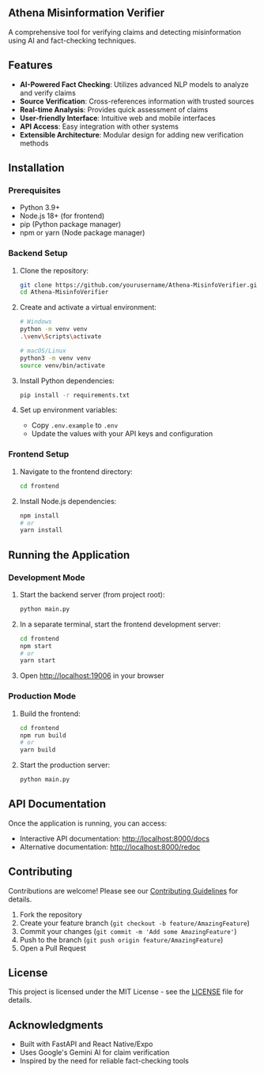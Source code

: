 ## Athena Misinformation Verifier

A comprehensive tool for verifying claims and detecting misinformation using AI and fact-checking techniques.

## Features

- **AI-Powered Fact Checking**: Utilizes advanced NLP models to analyze and verify claims
- **Source Verification**: Cross-references information with trusted sources
- **Real-time Analysis**: Provides quick assessment of claims
- **User-friendly Interface**: Intuitive web and mobile interfaces
- **API Access**: Easy integration with other systems
- **Extensible Architecture**: Modular design for adding new verification methods

## Installation

### Prerequisites
- Python 3.9+
- Node.js 18+ (for frontend)
- pip (Python package manager)
- npm or yarn (Node package manager)

### Backend Setup

1. Clone the repository:
   ```bash
   git clone https://github.com/yourusername/Athena-MisinfoVerifier.git
   cd Athena-MisinfoVerifier
   ```

2. Create and activate a virtual environment:
   ```bash
   # Windows
   python -m venv venv
   .\venv\Scripts\activate
   
   # macOS/Linux
   python3 -m venv venv
   source venv/bin/activate
   ```

3. Install Python dependencies:
   ```bash
   pip install -r requirements.txt
   ```

4. Set up environment variables:
   - Copy `.env.example` to `.env`
   - Update the values with your API keys and configuration

### Frontend Setup

1. Navigate to the frontend directory:
   ```bash
   cd frontend
   ```

2. Install Node.js dependencies:
   ```bash
   npm install
   # or
   yarn install
   ```

## Running the Application

### Development Mode

1. Start the backend server (from project root):
   ```bash
   python main.py
   ```

2. In a separate terminal, start the frontend development server:
   ```bash
   cd frontend
   npm start
   # or
   yarn start
   ```

3. Open [http://localhost:19006](http://localhost:19006) in your browser

### Production Mode

1. Build the frontend:
   ```bash
   cd frontend
   npm run build
   # or
   yarn build
   ```

2. Start the production server:
   ```bash
   python main.py
   ```

## API Documentation

Once the application is running, you can access:
- Interactive API documentation: [http://localhost:8000/docs](http://localhost:8000/docs)
- Alternative documentation: [http://localhost:8000/redoc](http://localhost:8000/redoc)

## Contributing

Contributions are welcome! Please see our [Contributing Guidelines](CONTRIBUTING.md) for details.

1. Fork the repository
2. Create your feature branch (`git checkout -b feature/AmazingFeature`)
3. Commit your changes (`git commit -m 'Add some AmazingFeature'`)
4. Push to the branch (`git push origin feature/AmazingFeature`)
5. Open a Pull Request

## License

This project is licensed under the MIT License - see the [LICENSE](LICENSE) file for details.

## Acknowledgments

- Built with FastAPI and React Native/Expo
- Uses Google's Gemini AI for claim verification
- Inspired by the need for reliable fact-checking tools

